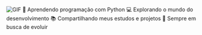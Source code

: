 ![GIF](https://media1.giphy.com/media/v1.Y2lkPTc5MGI3NjExNzRzdGxjd3lwM2kzN3dsYmZlNnMwNzR3Y21mbHp2dTNqbGZhZHJmMCZlcD12MV9pbnRlcm5hbF9naWZfYnlfaWQmY3Q9Zw/JRmilld9HS2CjW0miL/giphy.gif)
🚀 Aprendendo programação com Python
💻 Explorando o mundo do desenvolvimento
📚 Compartilhando meus estudos e projetos
🔧 Sempre em busca de evoluir 
